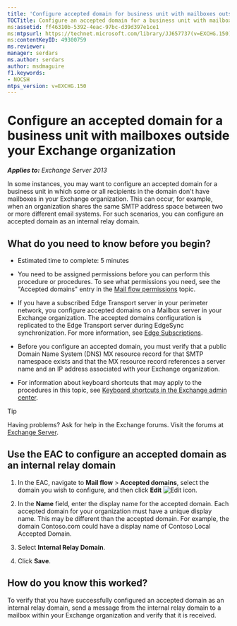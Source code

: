 ```yaml
---
title: 'Configure accepted domain for business unit with mailboxes outside your Exchange organization'
TOCTitle: Configure an accepted domain for a business unit with mailboxes outside your Exchange organization
ms:assetid: ff46310b-5392-4eac-97bc-d39d397e1ce1
ms:mtpsurl: https://technet.microsoft.com/library/JJ657737(v=EXCHG.150)
ms:contentKeyID: 49300759
ms.reviewer: 
manager: serdars
ms.author: serdars
author: msdmaguire
f1.keywords:
- NOCSH
mtps_version: v=EXCHG.150
---
```


# Configure an accepted domain for a business unit with mailboxes outside your Exchange organization

_**Applies to:** Exchange Server 2013_

In some instances, you may want to configure an accepted domain for a business unit in which some or all recipients in the domain don't have mailboxes in your Exchange organization. This can occur, for example, when an organization shares the same SMTP address space between two or more different email systems. For such scenarios, you can configure an accepted domain as an internal relay domain.

## What do you need to know before you begin?

- Estimated time to complete: 5 minutes

- You need to be assigned permissions before you can perform this procedure or procedures. To see what permissions you need, see the "Accepted domains" entry in the [Mail flow permissions](mail-flow-permissions-exchange-2013-help.md) topic.

- If you have a subscribed Edge Transport server in your perimeter network, you configure accepted domains on a Mailbox server in your Exchange organization. The accepted domains configuration is replicated to the Edge Transport server during EdgeSync synchronization. For more information, see [Edge Subscriptions](edge-subscriptions-exchange-2013-help.md).

- Before you configure an accepted domain, you must verify that a public Domain Name System (DNS) MX resource record for that SMTP namespace exists and that the MX resource record references a server name and an IP address associated with your Exchange organization.

- For information about keyboard shortcuts that may apply to the procedures in this topic, see [Keyboard shortcuts in the Exchange admin center](keyboard-shortcuts-in-the-exchange-admin-center-2013-help.md).

> [!TIP]
> Having problems? Ask for help in the Exchange forums. Visit the forums at [Exchange Server](https://social.technet.microsoft.com/forums/office/home?category=exchangeserver).

## Use the EAC to configure an accepted domain as an internal relay domain

1. In the EAC, navigate to **Mail flow** \> **Accepted domains**, select the domain you wish to configure, and then click **Edit** ![Edit icon](images/JJ218640.6f53ccb2-1f13-4c02-bea0-30690e6ea71d(EXCHG.150).gif "Edit icon").

2. In the **Name** field, enter the display name for the accepted domain. Each accepted domain for your organization must have a unique display name. This may be different than the accepted domain. For example, the domain Contoso.com could have a display name of Contoso Local Accepted Domain.

3. Select **Internal Relay Domain**.

4. Click **Save**.

## How do you know this worked?

To verify that you have successfully configured an accepted domain as an internal relay domain, send a message from the internal relay domain to a mailbox within your Exchange organization and verify that it is received.
